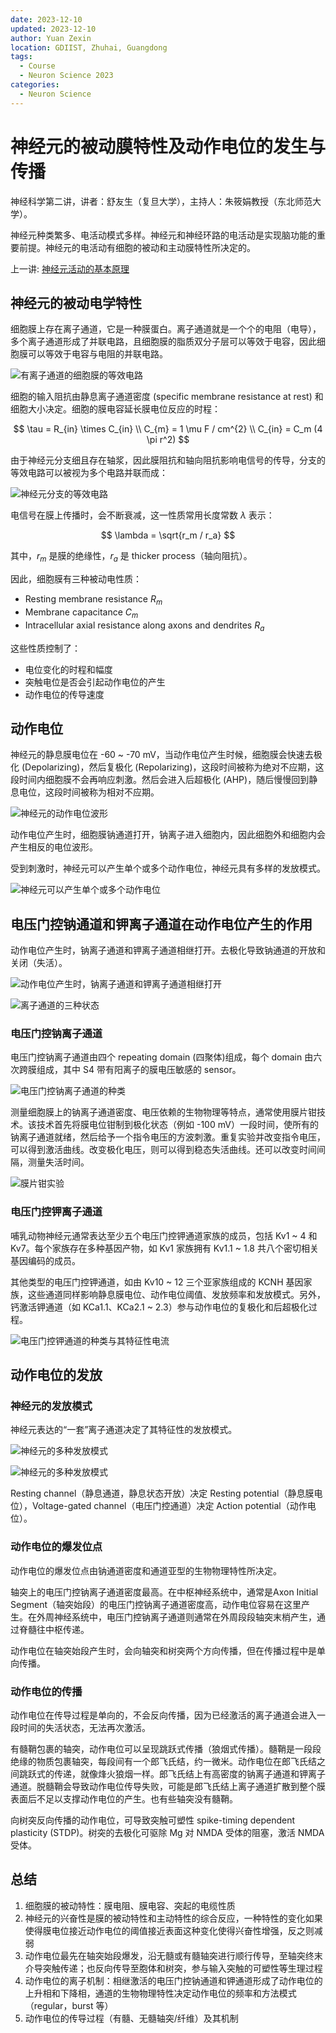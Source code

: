 ```yaml
---
date: 2023-12-10
updated: 2023-12-10
author: Yuan Zexin
location: GDIIST, Zhuhai, Guangdong
tags:
  - Course
  - Neuron Science 2023
categories:
  - Neuron Science
---
```


# 神经元的被动膜特性及动作电位的发生与传播

神经科学第二讲，讲者：舒友生（复旦大学），主持人：朱筱娟教授（东北师范大学）。

神经元种类繁多、电活动模式多样。神经元和神经环路的电活动是实现脑功能的重要前提。神经元的电活动有细胞的被动和主动膜特性所决定的。

<!-- end -->

上一讲: [神经元活动的基本原理](../../11/13/neuron-activity-principle.md)

## 神经元的被动电学特性

细胞膜上存在离子通道，它是一种膜蛋白。离子通道就是一个个的电阻（电导），多个离子通道形成了并联电路，且细胞膜的脂质双分子层可以等效于电容，因此细胞膜可以等效于电容与电阻的并联电路。

![有离子通道的细胞膜的等效电路](./assets/membrane-equivalent-circuit.png)

细胞的输入阻抗由静息离子通道密度 (specific membrane resistance at rest) 和细胞大小决定。细胞的膜电容延长膜电位反应的时程：

$$
\tau = R_{in} \times C_{in} \\
C_{m} = 1 \mu F / cm^{2} \\
C_{in} = C_m (4 \pi r^2)
$$

由于神经元分支细且存在轴浆，因此膜阻抗和轴向阻抗影响电信号的传导，分支的等效电路可以被视为多个电路并联而成：

![神经元分支的等效电路](./assets/branch-equivalent-circuit.png)

电信号在膜上传播时，会不断衰减，这一性质常用长度常数 $\lambda$ 表示：

$$
\lambda = \sqrt{r_m / r_a}
$$

其中，$r_m$ 是膜的绝缘性，$r_a$ 是 thicker process（轴向阻抗）。

因此，细胞膜有三种被动电性质：

- Resting membrane resistance $R_m$
- Membrane capacitance $C_m$
- Intracellular axial resistance along axons and dendrites $R_a$

这些性质控制了：

- 电位变化的时程和幅度
- 突触电位是否会引起动作电位的产生
- 动作电位的传导速度

## 动作电位

神经元的静息膜电位在 -60 ~ -70 mV，当动作电位产生时候，细胞膜会快速去极化 (Depolarizing)，然后复极化 (Repolarizing)，这段时间被称为绝对不应期，这段时间内细胞膜不会再响应刺激。然后会进入后超极化 (AHP)，随后慢慢回到静息电位，这段时间被称为相对不应期。

![神经元的动作电位波形](./assets/action-potential-waveform.png)

动作电位产生时，细胞膜钠通道打开，钠离子进入细胞内，因此细胞外和细胞内会产生相反的电位波形。

受到刺激时，神经元可以产生单个或多个动作电位，神经元具有多样的发放模式。

![神经元可以产生单个或多个动作电位](./assets/input-output.png)

## 电压门控钠通道和钾离子通道在动作电位产生的作用

动作电位产生时，钠离子通道和钾离子通道相继打开。去极化导致钠通道的开放和关闭（失活）。

![动作电位产生时，钠离子通道和钾离子通道相继打开](./assets/na-k-ion-channel.png)

![离子通道的三种状态](./assets/gate-ion-channel.png)

### 电压门控钠离子通道

电压门控钠离子通道由四个 repeating domain (四聚体)组成，每个 domain 由六次跨膜组成，其中 S4 带有阳离子的膜电压敏感的 sensor。

![电压门控钠离子通道的种类](./assets/na-ion-channel.png)

测量细胞膜上的钠离子通道密度、电压依赖的生物物理等特点，通常使用膜片钳技术。该技术首先将膜电位钳制到极化状态（例如 -100 mV）一段时间，使所有的钠离子通道就绪，然后给予一个指令电压的方波刺激。重复实验并改变指令电压，可以得到激活曲线。改变极化电压，则可以得到稳态失活曲线。还可以改变时间间隔，测量失活时间。

![膜片钳实验](./assets/patch-clamp.png)

### 电压门控钾离子通道

哺乳动物神经元通常表达至少五个电压门控钾通道家族的成员，包括 Kv1 ~ 4 和 Kv7。每个家族存在多种基因产物，如 Kv1 家族拥有 Kv1.1 ~ 1.8 共八个密切相关基因编码的成员。

其他类型的电压门控钾通道，如由 Kv10 ~ 12 三个亚家族组成的 KCNH 基因家族，这些通道同样影响静息膜电位、动作电位阈值、发放频率和发放模式。另外，钙激活钾通道（如 KCa1.1、KCa2.1 ~ 2.3）参与动作电位的复极化和后超极化过程。

![电压门控钾通道的种类与其特征性电流](./assets/k-ion-channel.png)

## 动作电位的发放

### 神经元的发放模式

神经元表达的“一套”离子通道决定了其特征性的发放模式。

![神经元的多种发放模式](./assets/firing-patterns-1.png)

![神经元的多种发放模式](./assets/firing-patterns-2.png)

Resting channel（静息通道，静息状态开放）决定 Resting potential（静息膜电位），Voltage-gated channel（电压门控通道）决定 Action potential（动作电位）。

### 动作电位的爆发位点

动作电位的爆发位点由钠通道密度和通道亚型的生物物理特性所决定。

轴突上的电压门控钠离子通道密度最高。在中枢神经系统中，通常是Axon Initial Segment（轴突始段）的电压门控钠离子通道密度高，动作电位容易在这里产生。在外周神经系统中，电压门控钠离子通道则通常在外周段段轴突末梢产生，通过脊髓往中枢传递。

动作电位在轴突始段产生时，会向轴突和树突两个方向传播，但在传播过程中是单向传播。

### 动作电位的传播

动作电位在传导过程是单向的，不会反向传播，因为已经激活的离子通道会进入一段时间的失活状态，无法再次激活。

有髓鞘包裹的轴突，动作电位可以呈现跳跃式传播（狼烟式传播）。髓鞘是一段段绝缘的物质包裹轴突，每段间有一个郎飞氏结，约一微米。动作电位在郎飞氏结之间跳跃式的传递，就像烽火狼烟一样。郎飞氏结上有高密度的钠离子通道和钾离子通道。脱髓鞘会导致动作电位传导失败，可能是郎飞氏结上离子通道扩散到整个膜表面后不足以支撑动作电位的产生。也有些轴突没有髓鞘。

向树突反向传播的动作电位，可导致突触可塑性 spike-timing dependent plasticity (STDP)。树突的去极化可驱除 Mg 对 NMDA 受体的阻塞，激活 NMDA 受体。

## 总结

1. 细胞膜的被动特性：膜电阻、膜电容、突起的电缆性质
2. 神经元的兴奋性是膜的被动特性和主动特性的综合反应，一种特性的变化如果使得膜电位接近动作电位的阈值接近表面这种变化使得兴奋性增强，反之则减弱
3. 动作电位最先在轴突始段爆发，沿无髓或有髓轴突进行顺行传导，至轴突终末介导突触传递；也反向传导至胞体和树突，参与输入突触的可塑性等生理过程
4. 动作电位的离子机制：相继激活的电压门控钠通道和钾通道形成了动作电位的上升相和下降相，通道的生物物理特性决定动作电位的频率和方法模式（regular，burst 等）
5. 动作电位的传导过程（有髓、无髓轴突/纤维）及其机制
